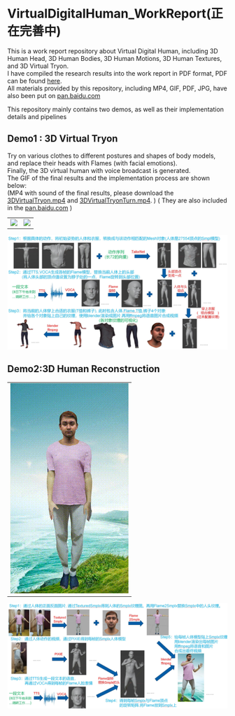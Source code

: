 # VirtualDigitalHuman_WorkReport(正在完善中)
This is a work report repository about Virtual Digital Human, including 3D Human Head, 3D Human Bodies, 3D Human Motions, 3D Human Textures, and 3D Virtual Tryon. <br/>
I have compiled the research results into the work report in PDF format, PDF can be found [here](VirtualDigitalHuman_WorkReport.pdf).<br/>
All materials provided by this repository, including MP4, GIF, PDF, JPG, have also been put on [pan.baidu.com](https://pan.baidu.com/s/1DAcX4ngI5wYj3Ad_goTp4w?pwd=7y69)<br/>

This repository mainly contains two demos, as well as their implementation details and pipelines

## Demo1 : 3D Virtual Tryon
Try on various clothes to different postures and shapes of body models, and replace their heads with Flames (with facial emotions). <br/>
Finally, the 3D virtual human with voice broadcast is generated.<br/>
The GIF of the final results and the implementation process are shown below:<br/>
(MP4 with sound of the final results, please download the [3DVirtualTryon.mp4](3DVirtualTryon.mp4) and [3DVirtualTryonTurn.mp4](3DVirtualTryonTurn.mp4). )
( They are also included in the [pan.baidu.com](https://pan.baidu.com/s/1DAcX4ngI5wYj3Ad_goTp4w?pwd=7y69) )
<table><tr>
<td><img src=3DVirtualTryon_Fps50_W270H480.gif border=0></td>
<td><img src=3DVirtualTryonTurn_Fps50_W270H480.gif border=0></td>
</tr></table>
<p align="center">
<img src="3DVirtualTryon_Pipeline.jpg">
</p>

## Demo2:3D Human Reconstruction

<table><tr>
<td><img src=3DHumanReconstruction_Fps50_W270H480.gif border=0 width=270 height=480></td>
</tr></table>

<p align="center">
<img src="3DHumanReconstruction_Pipeline.jpg">
</p>
